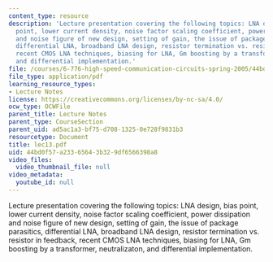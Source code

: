 ```yaml
---
content_type: resource
description: 'Lecture presentation covering the following topics: LNA design, bias
  point, lower current density, noise factor scaling coefficient, power dissipation
  and noise figure of new design, setting of gain, the issue of package parasitics,
  differential LNA, broadband LNA design, resistor termination vs. resistor in feedback,
  recent CMOS LNA techniques, biasing for LNA, Gm boosting by a transformer, neutralizaton,
  and differential implementation.'
file: /courses/6-776-high-speed-communication-circuits-spring-2005/44bd0f57a23365643b329df6566398a8_lec13.pdf
file_type: application/pdf
learning_resource_types:
- Lecture Notes
license: https://creativecommons.org/licenses/by-nc-sa/4.0/
ocw_type: OCWFile
parent_title: Lecture Notes
parent_type: CourseSection
parent_uid: ad5ac1a3-bf75-d708-1325-0e728f9831b3
resourcetype: Document
title: lec13.pdf
uid: 44bd0f57-a233-6564-3b32-9df6566398a8
video_files:
  video_thumbnail_file: null
video_metadata:
  youtube_id: null
---
```

Lecture presentation covering the following topics: LNA design, bias point, lower current density, noise factor scaling coefficient, power dissipation and noise figure of new design, setting of gain, the issue of package parasitics, differential LNA, broadband LNA design, resistor termination vs. resistor in feedback, recent CMOS LNA techniques, biasing for LNA, Gm boosting by a transformer, neutralizaton, and differential implementation.